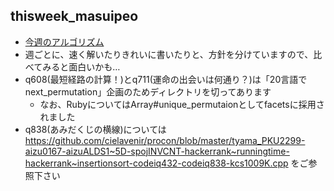 ## thisweek_masuipeo
- [今週のアルゴリズム](https://codeiq.jp/ace/thisweek_masuipeo/)
- 週ごとに、速く解いたりきれいに書いたりと、方針を分けていますので、比べてみると面白いかも…
- q608(最短経路の計算！)とq711(運命の出会いは何通り？)は「20言語でnext_permutation」企画のためディレクトリを切ってあります
  - なお、RubyについてはArray#unique_permutaionとしてfacetsに採用されました
- q838(あみだくじの横線)については https://github.com/cielavenir/procon/blob/master/tyama_PKU2299-aizu0167-aizuALDS1~5D-spojINVCNT-hackerrank~runningtime-hackerrank~insertionsort-codeiq432-codeiq838-kcs1009K.cpp をご参照下さい
